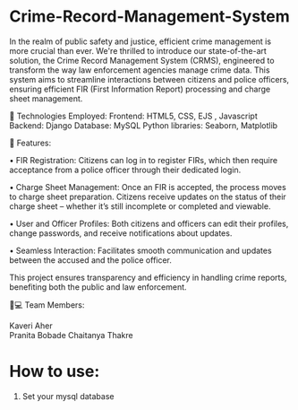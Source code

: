 # Crime-Record-Management-System

In the realm of public safety and justice, efficient crime management is more crucial than ever. We're thrilled to introduce our state-of-the-art solution, the Crime Record Management System (CRMS), engineered to transform the way law enforcement agencies manage crime data. This system aims to streamline interactions between citizens and police officers, ensuring efficient FIR (First Information Report) processing and charge sheet management.


🌟 Technologies Employed:
Frontend: HTML5, CSS, EJS , Javascript
Backend: Django
Database: MySQL
Python libraries: Seaborn, Matplotlib

🔹 Features:

• FIR Registration: Citizens can log in to register FIRs, which then require acceptance from a police officer through their dedicated login.

• Charge Sheet Management: Once an FIR is accepted, the process moves to charge sheet preparation. Citizens receive updates on the status of their charge sheet – whether it’s still incomplete or completed and viewable.

• User and Officer Profiles: Both citizens and officers can edit their profiles, change passwords, and receive notifications about updates.

• Seamless Interaction: Facilitates smooth communication and updates between the accused and the police officer.

This project ensures transparency and efficiency in handling crime reports, benefiting both the public and law enforcement.

🧑💻 Team Members:

Kaveri Aher  
Pranita Bobade 
Chaitanya Thakre

# How to use:
1. Set your mysql database 
